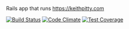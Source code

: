 Rails app that runs https://keithpitty.com

[![Build Status](https://circleci.com/gh/keithpitty/kpdotcom.svg?style=svg)](https://circleci.com/gh/keithpitty/kpdotcom)
[![Code Climate](https://codeclimate.com/github/keithpitty/kpdotcom/badges/gpa.svg)](https://codeclimate.com/github/keithpitty/kpdotcom)
[![Test Coverage](https://codeclimate.com/github/keithpitty/kpdotcom/badges/coverage.svg)](https://codeclimate.com/github/keithpitty/kpdotcom)
